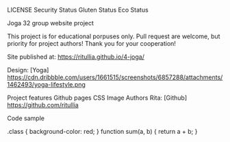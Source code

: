 LICENSE Security Status Gluten Status Eco Status

Joga
32 group website project

This project is for educational porpuses only. Pull request are welcome, but priority for project authors! Thank you for your cooperation!

Site published at: https://ritullia.github.io/4-joga/

Design: [Yoga] https://cdn.dribbble.com/users/1661515/screenshots/6857288/attachments/1462493/yoga-lifestyle.png

Project features
Github pages
CSS
Image
Authors 
Rita: [Github] https://github.com/ritullia

Code sample
<head>
    <meta charset="UTF-8" />
    <meta http-equiv="X-UA-Compatible" content="IE=edge" />
    <meta name="viewport" content="width=device-width, initial-scale=1.0" />
    <title>Mergaite</title>
</head>
.class {
    background-color: red;
}
function sum(a, b) {
    return a + b;
}
